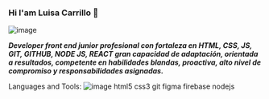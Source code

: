 ### Hi I'am Luisa Carrillo 👋
![image](https://user-images.githubusercontent.com/104478186/196043725-d1835547-8e94-4bdb-abe3-013b3e251dfe.png)

***Developer front end junior profesional con fortaleza en HTML, CSS, JS, GIT, GITHUB, NODE JS, REACT gran capacidad de adaptación, orientada a resultados, competente en habilidades blandas, proactiva, alto nivel de compromiso y responsabilidades asignadas.***

Languages and Tools:
![image](https://user-images.githubusercontent.com/104478186/197358988-3037d25a-1fcf-4b9a-93e4-69d27431f6d2.png)
 html5 css3 git figma firebase nodejs








